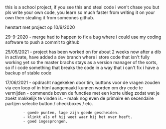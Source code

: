 this is a school project, if you see this and steal code i won't chase you but pls write your own code, you learn so much faster from writing it on your own then stealing it from someones github.

herstart met project op 10/9/2020

29-9-2020 - merge had to happen to fix a bug where i could use my coding software to push a commit to github

25/05/2021 - project has been worked on for about 2 weeks now after a dib in activate, have added a dev branch where i store code that isn't fully working yet so the master brachs stays as a version manager of the sorts, so if i code something that breaks the code in a way that i can't fix i have a backup of stable code


17/06/2021  - opdracht nagekeken door tim, buttons voor de vragen zouden via een loop of in html aangemaakt kunnen worden om dry code te vermijden
			- commends boven de functies met een korte uitleg zodat wat je zoekt makkelijk te vinden is.
			- maak nog even de primaire en secendaire partijen selectie button / checkboxes / etc.
			
			- goede punten, lage zijn goede gescheiden.
			- klinkt als of hij weet waar hij het over heeft.
			- goed ingesprongen.
